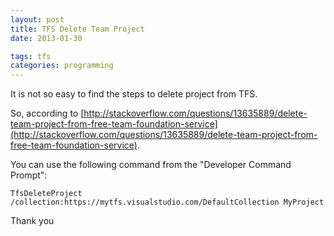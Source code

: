 ```yaml
---
layout: post
title: TFS Delete Team Project
date: 2013-01-30

tags: tfs
categories: programming
---
```

It is not so easy to find the steps to delete project from TFS.

So, according to [http://stackoverflow.com/questions/13635889/delete-team-project-from-free-team-foundation-service](http://stackoverflow.com/questions/13635889/delete-team-project-from-free-team-foundation-service).

You can use the following command from the "Developer Command Prompt":

```none
TfsDeleteProject /collection:https://mytfs.visualstudio.com/DefaultCollection MyProject
```

Thank you
